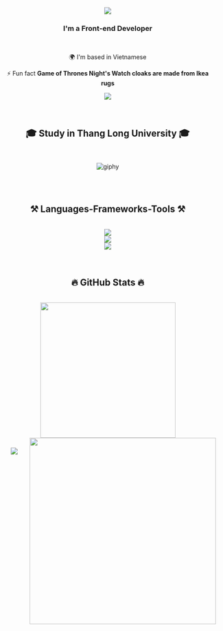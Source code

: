 <h1 align="center">
    <img src="https://readme-typing-svg.herokuapp.com/?font=Righteous&size=35&center=true&vCenter=true&width=500&height=70&duration=4000&lines=Hi+There!+👋;+I'm+Kha!;" />
</h1>

<h3 align="center">I'm a Front-end Developer</h3>

<br/>

<div align="center">

🌍 I'm based in Vietnamese

⚡ Fun fact **Game of Thrones Night's Watch cloaks are made from Ikea rugs**

 </div>

<div align="center"> 
  <a href="manhkhaquansi@gmail.com">
    <img src="https://img.shields.io/badge/Gmail-333333?style=for-the-badge&logo=gmail&logoColor=red" />
  </a>
  <!-- <a href="https://www.linkedin.com/in/dphuongdev/" target="_blank">
    <img src="https://img.shields.io/badge/LinkedIn-0077B5?style=for-the-badge&logo=linkedin&logoColor=white" target="_blank" />
  </a> -->
</div>
<br/>
<br/>
<h2 align="center">🎓 Study in Thang Long University 🎓</h2>
<br/>
<p align="center">
  <img src="https://github.com/thanhtin4401/thanhtin4401/assets/85281544/a65ececb-7042-4a69-b9a6-71381c48b003" alt="giphy" />
</p>
<br/>
<br/>
<h2 align="center">⚒️ Languages-Frameworks-Tools ⚒️</h2>
<br/>
<div align="center">
    <img src="https://skillicons.dev/icons?i=java,cpp,python,dart" /><br>
  <img src="https://skillicons.dev/icons?i=nodejs,mysql" /><br>
    <img src="https://skillicons.dev/icons?i=firebase,html,css,vscode,figma,idea,git,flutter" />
</div>
  <br/>
<br>
<h2 align="center">🔥 GitHub Stats 🔥</h2>
<!-- https://github.com/anuraghazra/github-readme-stats -->
<br>
<div align=center>
  <a href="#" title="manhkha12">
    <img width="315" align="center" src="https://github-readme-stats.vercel.app/api/top-langs/?username=manhkha12&title_color=61dafb&text_color=ffffff&icon_color=61dafb&bg_color=20232a&langs_count=8&layout=compact&border_color=61dafb&hide_border=true" />
  </a>
  <a href="#" title="manhkha12">
    <img align="right" width="434" src="https://github-readme-stats.vercel.app/api?username=manhkha12&show_icons=true&theme=react&border_color=61dafb&hide_border=true" />
  </a>
</div>

<h3 align="center">
    <img src="https://readme-typing-svg.herokuapp.com/?font=Righteous&size=25&center=true&vCenter=true&width=500&height=70&duration=4000&lines=Thanks+for+visiting!+✌️;+Shoot+me+a+message+on+Linkedin!;I'm+always+down+to+collab+:)">
</h3>
